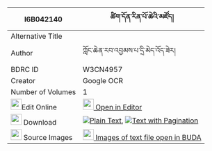 |I6B042140|ཚིག་དོན་རིན་པོ་ཆེའི་མཛོད། 
| --- | --- 
|Alternative Title |
|Author| ཀློང་ཆེན་རབ་འབྱམས་པ་དྲི་མེད་འོད་ཟེར།
|BDRC ID | W3CN4957
|Creator | Google OCR
|Number of Volumes| 1
|<img width="25" src="https://img.icons8.com/color/25/000000/edit-property.png">Edit Online| [<img width="25" src="https://avatars.githubusercontent.com/u/45091458?s=200&v=4"> Open in Editor](http://editor.openpecha.org/I6B042140)
|<img width="25" src="https://img.icons8.com/fluent/48/000000/download-2.png"/>  Download | [![](https://img.icons8.com/color/20/000000/txt.png)Plain Text](https://github.com/Openpecha/I6B042140/releases/download/v1/tsikdon_rinpoche_i_dzo_plain_I6B042140.zip), [![](https://img.icons8.com/color/20/000000/txt.png)Text with Pagination](https://github.com/Openpecha/I6B042140/releases/download/v1/tsikdon_rinpoche_i_dzo_pages_I6B042140.zip)
|<img width="25" src="https://img.icons8.com/plasticine/100/000000/pictures-folder.png"/>  Source Images | [<img width="25" src="https://library.bdrc.io/icons/BUDA-small.svg"> Images of text file open in BUDA](https://library.bdrc.io/show/bdr:W3CN4957)